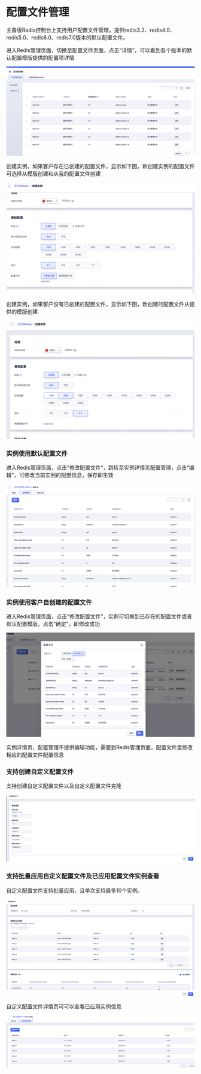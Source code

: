 # 配置文件管理



主备版Redis控制台上支持用户配置文件管理，提供redis3.2、redis4.0、redis5.0、redis6.0、redis7.0版本的默认配置文件。

进入Redis管理页面，切换至配置文件页面，点击“详情”，可以看到各个版本的默认配置模版提供的配置项详情

![image](/images/redis202206001.png)

创建实例，如果客户存在已创建的配置文件，显示如下图，新创建实例的配置文件可选择从模版创建和从我的配置文件创建

![image](/images/redis202206002.png)

创建实例，如果客户没有已创建的配置文件，显示如下图，新创建的配置文件从提供的模版创建

![image](/images/redis202206003.png)


### 实例使用默认配置文件

进入Redis管理页面，点击”修改配置文件“，跳转至实例详情页配置管理，点击“编辑”，可修改当前实例的配置信息，保存即生效

![image](/images/redis202206004.png)


### 实例使用客户自创建的配置文件

进入Redis管理页面，点击“修改配置文件”，实例可切换到已存在的配置文件或者默认配置模版，点击“确定”，即修改成功

![image](/images/redis202206005.png)

实例详情页，配置管理不提供编辑功能，需要到Redis管理页面，配置文件里修改相应的配置文件配置信息

### 支持创建自定义配置文件

支持创建自定义配置文件以及自定义配置文件克隆

![image](/images/redis202206006.png)

### 支持批量应用自定义配置文件及已应用配置文件实例查看

自定义配置文件支持批量应用，且单次支持最多10个实例。

![image](/images/redis202206007.png)

自定义配置文件详情页可可以查看已应用实例信息

![image](/images/redis202206008.png)